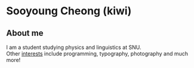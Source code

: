 # Sooyoung Cheong (kiwi)

## About me
I am a student studying physics and linguistics at SNU.  
Other [interests](#) include programming, typography, photography and much more!
